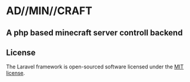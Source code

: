 # AD//MIN//CRAFT
## A php based minecraft server controll backend


## License

The Laravel framework is open-sourced software licensed under the [MIT license](https://opensource.org/licenses/MIT).
